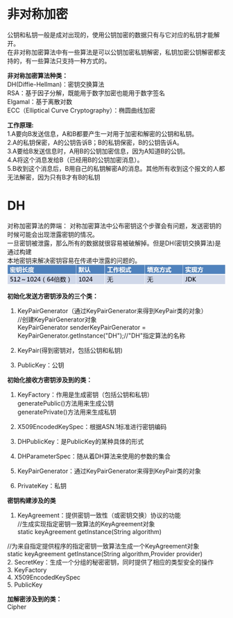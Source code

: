 非对称加密
====
公钥和私钥一般是成对出现的，使用公钥加密的数据只有与它对应的私钥才能解开。   
在非对称加密算法中有一些算法是可以公钥加密私钥解密，私钥加密公钥解密都支  
持的，有一些算法只支持一种方式的。  

**非对称加密算法种类：**   
DH(Diffie-Hellman)：密钥交换算法   
RSA：基于因子分解，既能用于数字加密也能用于数字签名   
Elgamal：基于离散对数   
ECC（Elliptical Curve Cryptography）：椭圆曲线加密  

**工作原理:**   
1.A要向B发送信息，A和B都要产生一对用于加密和解密的公钥和私钥。  
2.A的私钥保密，A的公钥告诉B；B的私钥保密，B的公钥告诉A。  
3.A要给B发送信息时，A用B的公钥加密信息，因为A知道B的公钥。  
4.A将这个消息发给B（已经用B的公钥加密消息）。  
5.B收到这个消息后，B用自己的私钥解密A的消息。其他所有收到这个报文的人都无法解密，因为只有B才有B的私钥  

DH  
===
对称加密算法的弊端： 
对称加密算法中公布密钥这个步骤会有问题，发送密钥的时候可能会出现泄露密钥的情况。  
一旦密钥被泄露，那么所有的数据就很容易被破解掉。但是DH(密钥交换算法)是通过构建  
本地密钥来解决密钥容易在传递中泄露的问题的。   
![Image text](https://raw.githubusercontent.com/mynameiscuining/encryption/master/encryption-asymmetric/asymmetric-dh.jpg)

**初始化发送方密钥涉及的三个类：**   
1. KeyPairGenerator（通过KeyPairGenerator来得到KeyPair类的对象）  
//创建KeyPairGenerator对象  
KeyPairGenerator senderKeyPairGenerator = KeyPairGenerator.getInstance("DH");//"DH"指定算法的名称  

2. KeyPair(得到密钥对，包括公钥和私钥)   
3. PublicKey：公钥  

**初始化接收方密钥涉及到的类：**   
1. KeyFactory：作用是生成密钥（包括公钥和私钥）   
generatePublic()方法用来生成公钥   
generatePrivate()方法用来生成私钥  

2. X509EncodedKeySpec：根据ASN.1标准进行密钥编码   
3. DHPublicKey：是PublicKey的某种具体的形式   
4. DHParameterSpec：随从着DH算法来使用的参数的集合   
5. KeyPairGenerator：通过KeyPairGenerator来得到KeyPair类的对象   
6. PrivateKey：私钥  

**密钥构建涉及的类**  
1. KeyAgreement：提供密钥一致性（或密钥交换）协议的功能    
//生成实现指定密钥一致算法的KeyAgreement对象    
static keyAgreement getInstance(String algorithm)    

//为来自指定提供程序的指定密钥一致算法生成一个KeyAgreement对象  
static keyAgreement getInstance(String algorithm,Provider provider)  
2. SecretKey：生成一个分组的秘密密钥，同时提供了相应的类型安全的操作   
3. KeyFactory   
4. X509EncodedKeySpec   
5. PublicKey  

**加解密涉及到的类：**   
Cipher  

